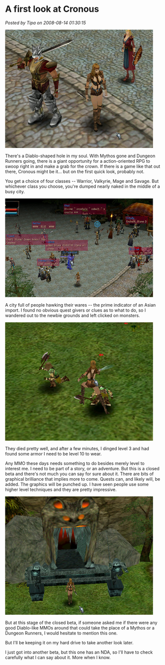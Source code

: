 # A first look at Cronous

*Posted by Tipa on 2008-08-14 01:30:15*

![](../uploads/2008/08/game-2008-08-14-00-29-26-79.jpg "game-2008-08-14-00-29-26-79")

There's a Diablo-shaped hole in my soul. With Mythos gone and Dungeon Runners going, there is a giant opportunity for a action-oriented RPG to swoop right in and make a grab for the crown. If there is a game like that out there, Cronous might be it... but on the first quick look, probably not.

You get a choice of four classes -- Warrior, Valkyrie, Mage and Savage. But whichever class you choose, you're dumped nearly naked in the middle of a busy city.

![](../uploads/2008/08/game-2008-08-14-00-15-56-40.jpg "game-2008-08-14-00-15-56-40")

A city full of people hawking their wares -- the prime indicator of an Asian import. I found no obvious quest givers or clues as to what to do, so I wandered out to the newbie grounds and left clicked on monsters.

![](../uploads/2008/08/game-2008-08-14-00-20-09-57.jpg "game-2008-08-14-00-20-09-57")

They died pretty well, and after a few minutes, I dinged level 3 and had found some armor I need to be level 10 to wear.

Any MMO these days needs something to do besides merely level to interest me. I need to be part of a story, or an adventure. But this is a closed beta and there's not much you can say for sure about it. There are bits of graphical brilliance that implies more to come. Quests can, and likely will, be added. The graphics will be punched up. I have seen people use some higher level techniques and they are pretty impressive.

![](../uploads/2008/08/game-2008-08-14-00-21-16-59.jpg "game-2008-08-14-00-21-16-59")

But at this stage of the closed beta, if someone asked me if there were any good Diablo-like MMOs around that could take the place of a Mythos or a Dungeon Runners, I would hesitate to mention this one.

But I'll be keeping it on my hard drive to take another look later.

I just got into another beta, but this one has an NDA, so I'll have to check carefully what I can say about it. More when I know.


